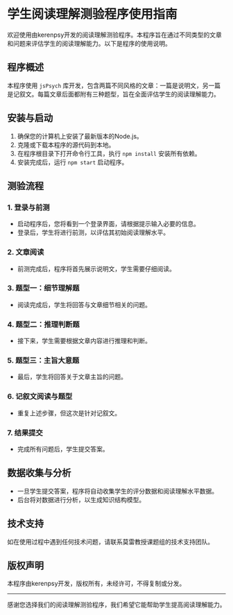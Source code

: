 # 学生阅读理解测验程序使用指南

欢迎使用由kerenpsy开发的阅读理解测验程序。本程序旨在通过不同类型的文章和问题来评估学生的阅读理解能力。以下是程序的使用说明。

## 程序概述

本程序使用 `jsPsych` 库开发，包含两篇不同风格的文章：一篇是说明文，另一篇是记叙文。每篇文章后面都附有三种题型，旨在全面评估学生的阅读理解能力。

## 安装与启动

1. 确保您的计算机上安装了最新版本的Node.js。
2. 克隆或下载本程序的源代码到本地。
3. 在程序根目录下打开命令行工具，执行 `npm install` 安装所有依赖。
4. 安装完成后，运行 `npm start` 启动程序。

## 测验流程

### 1. 登录与前测
- 启动程序后，您将看到一个登录界面，请根据提示输入必要的信息。
- 登录后，学生将进行前测，以评估其初始阅读理解水平。

### 2. 文章阅读
- 前测完成后，程序将首先展示说明文，学生需要仔细阅读。

### 3. 题型一：细节理解题
- 阅读完成后，学生将回答与文章细节相关的问题。

### 4. 题型二：推理判断题
- 接下来，学生需要根据文章内容进行推理和判断。

### 5. 题型三：主旨大意题
- 最后，学生将回答关于文章主旨的问题。

### 6. 记叙文阅读与题型
- 重复上述步骤，但这次是针对记叙文。

### 7. 结果提交
- 完成所有问题后，学生提交答案。

## 数据收集与分析

- 一旦学生提交答案，程序将自动收集学生的评分数据和阅读理解水平数据。
- 后台将对数据进行分析，以生成知识结构模型。

## 技术支持

如在使用过程中遇到任何技术问题，请联系莫雷教授课题组的技术支持团队。

## 版权声明

本程序由kerenpsy开发，版权所有，未经许可，不得复制或分发。

---

感谢您选择我们的阅读理解测验程序，我们希望它能帮助学生提高阅读理解能力。
